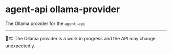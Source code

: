 # agent-api ollama-provider

The Ollama provider for the `agent-api`

---

👷🏗️ The Ollama provider is a work in progress and the API may change unexpectedly.

